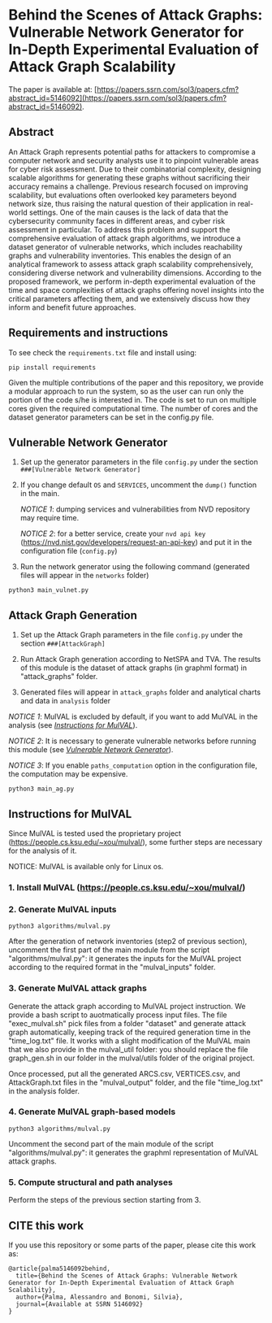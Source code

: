 # Behind the Scenes of Attack Graphs: Vulnerable Network Generator for In-Depth Experimental Evaluation of Attack Graph Scalability

The paper is available at: [https://papers.ssrn.com/sol3/papers.cfm?abstract_id=5146092](https://papers.ssrn.com/sol3/papers.cfm?abstract_id=5146092).


## Abstract
An Attack Graph represents potential paths for attackers to compromise a computer network and security analysts use it to pinpoint vulnerable areas for cyber risk assessment.
Due to their combinatorial complexity, designing scalable algorithms for generating these graphs without sacrificing their accuracy remains a challenge.
Previous research focused on improving scalability, but evaluations often overlooked key parameters beyond network size, thus raising the natural question of their application in real-world settings.
One of the main causes is the lack of data that the cybersecurity community faces in different areas, and cyber risk assessment in particular.
To address this problem and support the comprehensive evaluation of attack graph algorithms, we introduce a dataset generator of vulnerable networks, which includes reachability graphs and vulnerability inventories.
This enables the design of an analytical framework to assess attack graph scalability comprehensively, considering diverse network and vulnerability dimensions.
According to the proposed framework, we perform in-depth experimental evaluation of the time and space complexities of attack graphs offering novel insights into the critical parameters affecting them, and we extensively discuss how they inform and benefit future approaches.

## Requirements and instructions

To see check the `requirements.txt` file and install using:

```
pip install requirements
```

Given the multiple contributions of the paper and this repository, we provide a modular approach to run the system, so as the user can run only the portion of the code s/he is interested in.
The code is set to run on multiple cores given the required computational time. The number of cores and the dataset generator parameters can be set in the config.py file.

## Vulnerable Network Generator

1. Set up the generator parameters in the file `config.py` under the section `###[Vulnerable Network Generator]`

1. If you change default `OS` and `SERVICES`, uncomment the `dump()` function in the main.

   _NOTICE 1_: dumping services and vulnerabilities from NVD repository may require time.

   _NOTICE 2_: for a better service, create your `nvd api key` (https://nvd.nist.gov/developers/request-an-api-key) and put it in the configuration file (`config.py`)

1. Run the network generator using the following command (generated files will appear in the `networks` folder)

```
python3 main_vulnet.py
```

## Attack Graph Generation

1. Set up the Attack Graph parameters in the file `config.py` under the section `###[AttackGraph]`

1. Run Attack Graph generation according to NetSPA and TVA. The results of this module is the dataset of attack graphs (in graphml format) in "attack_graphs" folder.
2. Generated files will appear in `attack_graphs` folder and analytical charts and data in `analysis` folder

_NOTICE 1_: MulVAL is excluded by default, if you want to add MulVAL in the analysis (see [_Instructions for MulVAL_](#instructions-for-mulval)).

_NOTICE 2_: It is necessary to generate vulnerable networks before running this module (see [_Vulnerable Network Generator_](#vulnerable-network-generator)).

_NOTICE 3_: If you enable `paths_computation` option in the configuration file, the computation may be expensive.

```
python3 main_ag.py
```

## Instructions for MulVAL

Since MulVAL is tested used the proprietary project (https://people.cs.ksu.edu/~xou/mulval/), some further steps are necessary for the analysis of it.

NOTICE: MulVAL is available only for Linux os.

### 1. Install MulVAL (https://people.cs.ksu.edu/~xou/mulval/)

### 2. Generate MulVAL inputs

```
python3 algorithms/mulval.py
```

After the generation of network inventories (step2 of previous section), uncomment the first part of the main module from the script "algorithms/mulval.py": it generates the inputs for the MulVAL project according to the required format in the "mulval_inputs" folder.

### 3. Generate MulVAL attack graphs

Generate the attack graph according to MulVAL project instruction. We provide a bash script to auotmatically process input files. The file "exec_mulval.sh" pick files from a folder "dataset" and generate attack graph automatically, keeping track of the required generation time in the "time_log.txt" file. It works with a slight modification of the MulVAL main that we also provide in the mulval_util folder: you should replace the file graph_gen.sh in our folder in the mulval/utils folder of the original project.

Once processed, put all the generated ARCS.csv, VERTICES.csv, and AttackGraph.txt files in the "mulval_output" folder, and the file "time_log.txt" in the analysis folder.

### 4. Generate MulVAL graph-based models

```
python3 algorithms/mulval.py
```

Uncomment the second part of the main module of the script "algorithms/mulval.py": it generates the graphml representation of MulVAL attack graphs.

### 5. Compute structural and path analyses

Perform the steps of the previous section starting from 3.

## CITE this work

If you use this repository or some parts of the paper, please cite this work as:

```
@article{palma5146092behind,
  title={Behind the Scenes of Attack Graphs: Vulnerable Network Generator for In-Depth Experimental Evaluation of Attack Graph Scalability},
  author={Palma, Alessandro and Bonomi, Silvia},
  journal={Available at SSRN 5146092}
}
```
